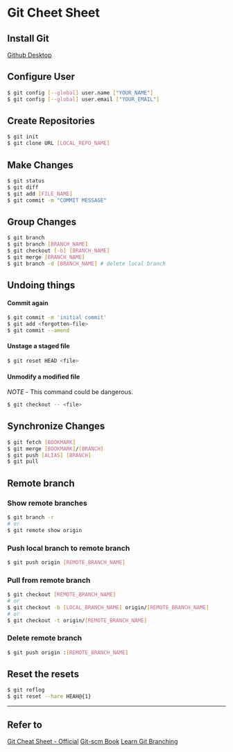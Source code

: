 # Git Cheet Sheet

## Install Git

[Github Desktop](https://desktop.github.com)

## Configure User

```bash
$ git config [--global] user.name ["YOUR_NAME"]
$ git config [--global] user.email ["YOUR_EMAIL"]
```

## Create Repositories

```bash
$ git init
$ git clone URL [LOCAL_REPO_NAME]
```

## Make Changes

```bash
$ git status
$ git diff
$ git add [FILE_NAME]
$ git commit -m "COMMIT MESSAGE"
```

## Group Changes

```bash
$ git branch
$ git branch [BRANCH_NAME]
$ git checkout [-b] [BRANCH_NAME]
$ git merge [BRANCH_NAME]
$ git branch -d [BRANCH_NAME] # delete local branch
```

## Undoing things

#### Commit again

```bash
$ git commit -m 'initial commit'
$ git add <forgotten-file>
$ git commit --amend
```

#### Unstage a staged file

```bash
$ git reset HEAD <file>
```

#### Unmodify a modified file

_NOTE_ - This command could be dangerous.

```bash
$ git checkout -- <file>
```

## Synchronize Changes

```bash
$ git fetch [BOOKMARK]
$ git merge [BOOKMARK]/[BRANCH]
$ git push [ALIAS] [BRANCH]
$ git pull
```



## Remote branch

### Show remote branches

```bash
$ git branch -r
# or
$ git remote show origin
```

### Push local branch to remote branch

```bash
$ git push origin [REMOTE_BRANCH_NAME]
```

### Pull from remote branch

```bash
$ git checkout [REMOTE_BRANCH_NAME]
# or
$ git checkout -b [LOCAL_BRANCH_NAME] origin/[REMOTE_BRANCH_NAME]
# or
$ git checkout -t origin/[REMOTE_BRANCH_NAME]
```

### Delete remote branch

```bash
$ git push origin :[REMOTE_BRANCH_NAME]
```





## Reset the resets

```bash
$ git reflog
$ git reset --hare HEAH@{1}
```

---
## Refer to
[Git Cheat Sheet - Official](https://services.github.com/kit/downloads/github-git-cheat-sheet.pdf)
[Git-scm Book](https://git-scm.com/book/en/v2)
[Learn Git Branching](http://learngitbranching.js.org)
